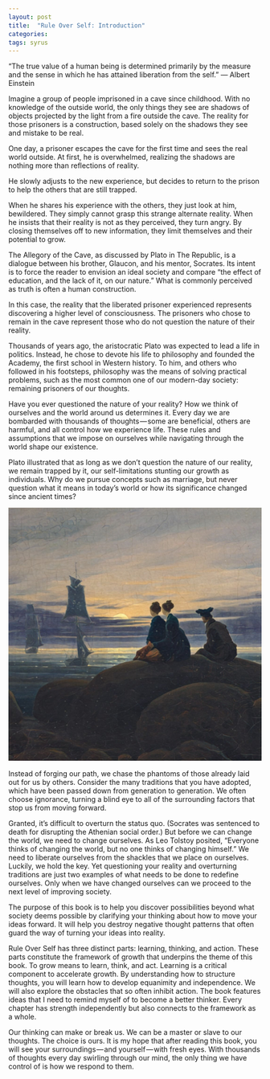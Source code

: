 ```yaml
---
layout: post
title:  "Rule Over Self: Introduction"
categories: 
tags: syrus
---
```


“The true value of a human being is determined primarily by the measure and the sense in which he has attained liberation from the self.”
— Albert Einstein

Imagine a group of people imprisoned in a cave since childhood. With no knowledge of the outside world, the only things they see are shadows of objects projected by the light from a fire outside the cave. The reality for those prisoners is a construction, based solely on the shadows they see and mistake to be real.

One day, a prisoner escapes the cave for the first time and sees the real world outside. At first, he is overwhelmed, realizing the shadows are nothing more than reflections of reality.

He slowly adjusts to the new experience, but decides to return to the prison to help the others that are still trapped.

When he shares his experience with the others, they just look at him, bewildered. They simply cannot grasp this strange alternate reality. When he insists that their reality is not as they perceived, they turn angry. By closing themselves off to new information, they limit themselves and their potential to grow.

The Allegory of the Cave, as discussed by Plato in The Republic, is a dialogue between his brother, Glaucon, and his mentor, Socrates. Its intent is to force the reader to envision an ideal society and compare “the effect of education, and the lack of it, on our nature.” What is commonly perceived as truth is often a human construction.

In this case, the reality that the liberated prisoner experienced represents discovering a higher level of consciousness. The prisoners who chose to remain in the cave represent those who do not question the nature of their reality.

Thousands of years ago, the aristocratic Plato was expected to lead a life in politics. Instead, he chose to devote his life to philosophy and founded the Academy, the first school in Western history. To him, and others who followed in his footsteps, philosophy was the means of solving practical problems, such as the most common one of our modern-day society: remaining prisoners of our thoughts.

Have you ever questioned the nature of your reality? How we think of ourselves and the world around us determines it. Every day we are bombarded with thousands of thoughts — some are beneficial, others are harmful, and all control how we experience life. These rules and assumptions that we impose on ourselves while navigating through the world shape our existence.

Plato illustrated that as long as we don’t question the nature of our reality, we remain trapped by it, our self-limitations stunting our growth as individuals. Why do we pursue concepts such as marriage, but never question what it means in today’s world or how its significance changed since ancient times?

<img src="/media/introduction.jpg" />


Instead of forging our path, we chase the phantoms of those already laid out for us by others. Consider the many traditions that you have adopted, which have been passed down from generation to generation. We often choose ignorance, turning a blind eye to all of the surrounding factors that stop us from moving forward.

Granted, it’s difficult to overturn the status quo. (Socrates was sentenced to death for disrupting the Athenian social order.) But before we can change the world, we need to change ourselves. As Leo Tolstoy posited, “Everyone thinks of changing the world, but no one thinks of changing himself.” We need to liberate ourselves from the shackles that we place on ourselves. Luckily, we hold the key. Yet questioning your reality and overturning traditions are just two examples of what needs to be done to redefine ourselves. Only when we have changed ourselves can we proceed to the next level of improving society.

The purpose of this book is to help you discover possibilities beyond what society deems possible by clarifying your thinking about how to move your ideas forward. It will help you destroy negative thought patterns that often guard the way of turning your ideas into reality.

Rule Over Self has three distinct parts: learning, thinking, and action. These parts constitute the framework of growth that underpins the theme of this book. To grow means to learn, think, and act. Learning is a critical component to accelerate growth. By understanding how to structure thoughts, you will learn how to develop equanimity and independence. We will also explore the obstacles that so often inhibit action. The book features ideas that I need to remind myself of to become a better thinker. Every chapter has strength independently but also connects to the framework as a whole.

Our thinking can make or break us. We can be a master or slave to our thoughts. The choice is ours. It is my hope that after reading this book, you will see your surroundings — and yourself — with fresh eyes. With thousands of thoughts every day swirling through our mind, the only thing we have control of is how we respond to them.